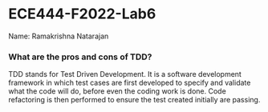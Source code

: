 # ECE444-F2022-Lab6

Name: Ramakrishna Natarajan

### What are the pros and cons of TDD?

TDD stands for Test Driven Development. It is a software development framework in which test cases are first developed to specify and validate what the code will do, before even the coding work is done. Code refactoring is then performed to ensure the test created initially are passing.
